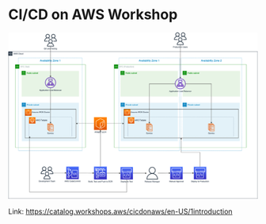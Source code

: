 # CI/CD on AWS Workshop
![architecture.png](architecture.png)

Link: https://catalog.workshops.aws/cicdonaws/en-US/1introduction
